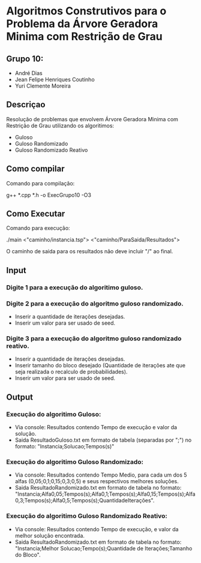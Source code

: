 # Algoritmos Construtivos para o Problema da Árvore Geradora Minima com Restrição de Grau 

## Grupo 10:
- André Dias
- Jean Felipe Henriques Coutinho
- Yuri Clemente Moreira
## Descriçao

Resolução de problemas que envolvem Árvore Geradora Minima com Restrição de Grau utilizando os algoritimos:
- Guloso
- Guloso Randomizado
- Guloso Randomizado Reativo

## Como compilar

Comando para compilação:  

  g++ *.cpp *.h -o ExecGrupo10 -O3 

## Como Executar

Comando para execução: 

  ./main <"caminho/instancia.tsp"> <"caminho/ParaSaida/Resultados">

O caminho de saida para os resultados não deve incluir "/" ao final.

## Input

### Digite 1 para a execução do algoritimo guloso.

### Digite 2 para a execução do algoritmo guloso randomizado.
  - Inserir a quantidade de iterações desejadas.
  - Inserir um valor para ser usado de seed.

### Digite 3 para a execução do algoritmo guloso randomizado reativo.
  - Inserir a quantidade de iterações desejadas.
  - Inserir tamanho do bloco desejado (Quantidade de iterações ate que seja realizada o recalculo de probabilidades).
  - Inserir um valor para ser usado de seed.

## Output
### Execução do algoritimo Guloso:
  - Via console: Resultados contendo Tempo de execução e valor da solução. 
  - Saida ResultadoGuloso.txt em formato de tabela (separadas por ";") no formato: "Instancia;Solucao;Tempos(s)"

### Execução do algoritimo Guloso Randomizado:
  - Via console: Resultados contendo Tempo Medio, para cada um dos 5 alfas (0,05;0,1;0,15;0,3;0,5) e seus respectivos melhores soluções. 
  - Saida ResultadoRandomizado.txt em formato de tabela no formato: "Instancia;Alfa0,05;Tempos(s);Alfa0,1;Tempos(s);Alfa0,15;Tempos(s);Alfa0,3;Tempos(s);Alfa0,5;Tempos(s);QuantidadeIterações".

### Execução do algoritimo Guloso Randomizado Reativo:
  - Via console: Resultados contendo Tempo de execução, e valor da melhor solução encontrada.
  - Saida ResultadoRandomizado.txt em formato de tabela no formato: "Instancia;Melhor Solucao;Tempo(s);Quantidade de Iterações;Tamanho do Bloco".